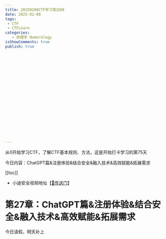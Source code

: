 ```yaml
---
title: 20250208CTF学习笔记60
date: 2025-02-08
tags:
 - CTF
 - CTFLearn
categories:
   - 命理学 Numerology
isShowComments: true
publish: true





















---
```


<Boxx/>

从0开始学习CTF，了解CTF基本规则、方法，这是开始打卡学习的第75天

今日内容：ChatGPT篇&注册体验&结合安全&融入技术&高效赋能&拓展需求

[[toc]]

- 小迪安全视频地址【[🔗传送门]([https://www.bilibili.com/video/BV123yAYMEwb/)】

<!-- more -->

# 第27章：ChatGPT篇&注册体验&结合安全&融入技术&高效赋能&拓展需求

今日请假，明天补上